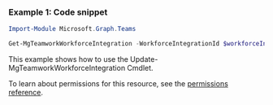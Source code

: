 ### Example 1: Code snippet

```powershellImport-Module Microsoft.Graph.Teams

Get-MgTeamworkWorkforceIntegration -WorkforceIntegrationId $workforceIntegrationId
```
This example shows how to use the Update-MgTeamworkWorkforceIntegration Cmdlet.
To learn about permissions for this resource, see the [permissions reference](/graph/permissions-reference).


